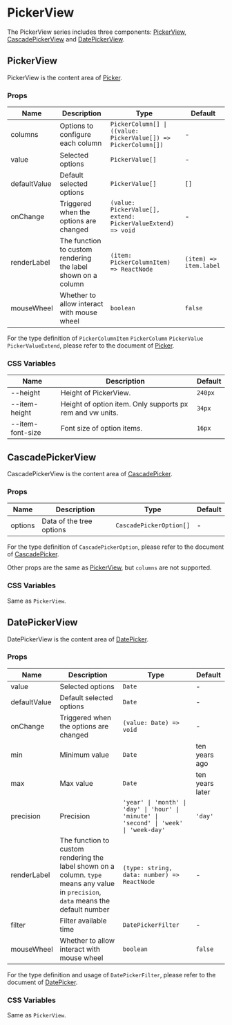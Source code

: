 # PickerView

The PickerView series includes three components: [PickerView](#pickerview), [CascadePickerView](#cascadepickerview) and [DatePickerView](#datepickerview).

## PickerView

PickerView is the content area of [Picker](./picker/#picker).

<code src="./demos/demo1.tsx"></code>

### Props

| Name         | Description                                                  | Type                                                           | Default                |
| ------------ | ------------------------------------------------------------ | -------------------------------------------------------------- | ---------------------- |
| columns      | Options to configure each column                             | `PickerColumn[] \| ((value: PickerValue[]) => PickerColumn[])` | -                      |
| value        | Selected options                                             | `PickerValue[]`                                                | -                      |
| defaultValue | Default selected options                                     | `PickerValue[]`                                                | `[]`                   |
| onChange     | Triggered when the options are changed                       | `(value: PickerValue[], extend: PickerValueExtend) => void`    | -                      |
| renderLabel  | The function to custom rendering the label shown on a column | `(item: PickerColumnItem) => ReactNode`                        | `(item) => item.label` |
| mouseWheel   | Whether to allow interact with mouse wheel                   | `boolean`                                                      | `false`                |

For the type definition of `PickerColumnItem` `PickerColumn` `PickerValue` `PickerValueExtend`, please refer to the document of [Picker](./picker).

### CSS Variables

| Name             | Description                                               | Default |
| ---------------- | --------------------------------------------------------- | ------- |
| --height         | Height of PickerView.                                     | `240px` |
| --item-height    | Height of option item. Only supports px rem and vw units. | `34px`  |
| --item-font-size | Font size of option items.                                | `16px`  |

## CascadePickerView

CascadePickerView is the content area of [CascadePicker](./picker/#cascadepicker).

<code src="../cascade-picker-view/demos/demo1.tsx"></code>

### Props

| Name    | Description              | Type                    | Default |
| ------- | ------------------------ | ----------------------- | ------- |
| options | Data of the tree options | `CascadePickerOption[]` | -       |

For the type definition of `CascadePickerOption`, please refer to the document of [CascadePicker](./picker/#cascadepicker).

Other props are the same as [PickerView](#pickerview), but `columns` are not supported.

### CSS Variables

Same as `PickerView`.

## DatePickerView

DatePickerView is the content area of [DatePicker](./picker/#datepicker).

<code src="../date-picker-view/demos/demo1.tsx"></code>

<code src="../date-picker-view/demos/demo3.tsx"></code>

<code src="../date-picker-view/demos/demo2.tsx" debug></code>

### Props

| Name         | Description                                                                                                                          | Type                                                                                   | Default         |
| ------------ | ------------------------------------------------------------------------------------------------------------------------------------ | -------------------------------------------------------------------------------------- | --------------- |
| value        | Selected options                                                                                                                     | `Date`                                                                                 | -               |
| defaultValue | Default selected options                                                                                                             | `Date`                                                                                 | -               |
| onChange     | Triggered when the options are changed                                                                                               | `(value: Date) => void`                                                                | -               |
| min          | Minimum value                                                                                                                        | `Date`                                                                                 | ten years ago   |
| max          | Max value                                                                                                                            | `Date`                                                                                 | ten years later |
| precision    | Precision                                                                                                                            | `'year' \| 'month' \| 'day' \| 'hour' \| 'minute' \| 'second' \| 'week' \| 'week-day'` | `'day'`         |
| renderLabel  | The function to custom rendering the label shown on a column. `type` means any value in `precision`, `data` means the default number | `(type: string, data: number) => ReactNode`                                            | -               |
| filter       | Filter available time                                                                                                                | `DatePickerFilter`                                                                     | -               |
| mouseWheel   | Whether to allow interact with mouse wheel                                                                                           | `boolean`                                                                              | `false`         |

For the type definition and usage of `DatePickerFilter`, please refer to the document of [DatePicker](./picker#datepicker).

### CSS Variables

Same as `PickerView`.
